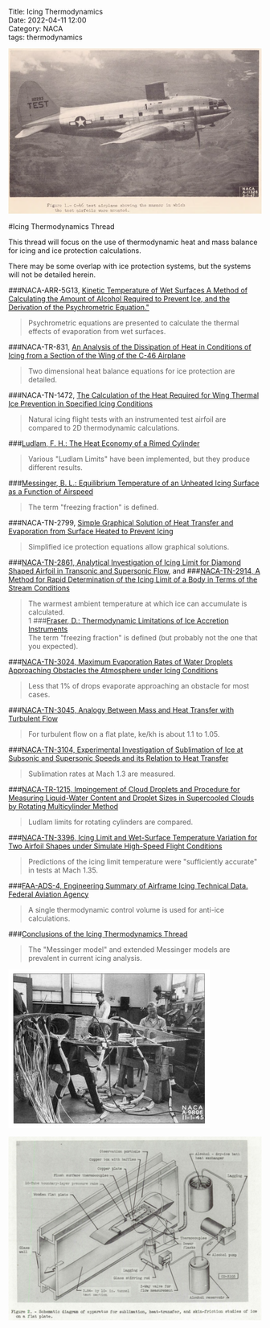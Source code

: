 Title: Icing Thermodynamics   
Date: 2022-04-11 12:00  
Category: NACA  
tags: thermodynamics  

![NACA 1947 conference Neel Figure 1. C-46 test airplane showing the manner in which the test airfoils were mounted (protruding from the upper fuselage).](images/naca-tn-1472/NACA_1947_conference_Neel_figure1.png)  

#Icing Thermodynamics Thread 

This thread will focus on the use of thermodynamic heat and mass balance for icing and ice protection calculations. 

There may be some overlap with ice protection systems, 
but the systems will not be detailed herein.  

###NACA-ARR-5G13, [Kinetic Temperature of Wet Surfaces A Method of Calculating the Amount of Alcohol Required to Prevent Ice, and the Derivation of the Psychrometric Equation."]({filename}NACA-ARR-5G13.md)  
> Psychrometric equations are presented to calculate the thermal effects of 
evaporation from wet surfaces.  

###NACA-TR-831, [An Analysis of the Dissipation of Heat in Conditions of Icing from a Section of the Wing of the C-46 Airplane]({filename}NACA-TR-831.md)  
> Two dimensional heat balance equations for ice protection are detailed.  

###NACA-TN-1472, [The Calculation of the Heat Required for Wing Thermal Ice Prevention in Specified Icing Conditions]({filename}NACA-TN-1472.md)  
> Natural icing flight tests with an instrumented test airfoil are compared to 2D thermodynamic calculations.  

###[Ludlam, F. H.: The Heat Economy of a Rimed Cylinder]({filename}ludlam.md)   
> Various "Ludlam Limits" have been implemented, but they produce different results.  

###[Messinger, B. L.: Equilibrium Temperature of an Unheated Icing Surface as a Function of Airspeed]({filename}messinger.md)  
> The term "freezing fraction" is defined.  

###NACA-TN-2799, [Simple Graphical Solution of Heat Transfer and Evaporation from Surface Heated to Prevent Icing]({filename}NACA-TN-2799.md)  
> Simplified ice protection equations allow graphical solutions.  

###[NACA-TN-2861, Analytical Investigation of Icing Limit for Diamond Shaped Airfoil in Transonic and Supersonic Flow]({filename}NACA-TN-2914.md), and
###[NACA-TN-2914, A Method for Rapid Determination of the Icing Limit of a Body in Terms of the Stream Conditions]({filename}NACA-TN-2914.md)
> The warmest ambient temperature at which ice can accumulate is calculated.  
1
###[Fraser, D.: Thermodynamic Limitations of Ice Accretion Instruments]({filename}Fraser.md)  
> The term "freezing fraction" is defined (but probably not the one that you expected).  

###[NACA-TN-3024, Maximum Evaporation Rates of Water Droplets Approaching Obstacles the Atmosphere under Icing Conditions]({filename}NACA-TN-3024.md)  
> Less that 1% of drops evaporate approaching an obstacle for most cases. 

###[NACA-TN-3045, Analogy Between Mass and Heat Transfer with Turbulent Flow]({filename}NACA-TN-3045.md)  
> For turbulent flow on a flat plate, ke/kh is about 1.1 to 1.05.   

###[NACA-TN-3104, Experimental Investigation of Sublimation of Ice at Subsonic and Supersonic Speeds and its Relation to Heat Transfer]({filename}NACA-TN-3104.md)  
> Sublimation rates at Mach 1.3 are measured. 

###[NACA-TR-1215, Impingement of Cloud Droplets and Procedure for Measuring Liquid-Water Content and Droplet Sizes in Supercooled Clouds by Rotating Multicylinder Method]({filename}NACA-TR-1215-Thermodynamics.md)  
> Ludlam limits for rotating cylinders are compared.  

###[NACA-TN-3396, Icing Limit and Wet-Surface Temperature Variation for Two Airfoil Shapes under Simulate High-Speed Flight Conditions]({filename}NACA-TN-3396.md)  
>Predictions of the icing limit temperature were "sufficiently accurate" in tests at Mach 1.35.  

###[FAA-ADS-4, Engineering Summary of Airframe Icing Technical Data. Federal Aviation Agency]({filename}ads4.md)   
>A single thermodynamic control volume is used for anti-ice calculations.  

###[Conclusions of the Icing Thermodynamics Thread]({filename}thermodynamics_thread_wrap_up.md)  
>The "Messinger model" and extended Messinger models are prevalent in current icing analysis.  


![C-46 Lab Test Article](images/C-46lab.jpg) 

![NACA-TN-3104 Figure 2](images/NACA-TN-3104/Figure2.png) 


